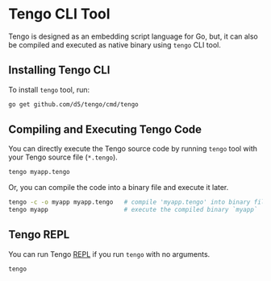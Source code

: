 # Tengo CLI Tool

Tengo is designed as an embedding script language for Go, but, it can also be compiled and executed as native binary using `tengo` CLI tool.

## Installing Tengo CLI

To install `tengo` tool, run:

```bash
go get github.com/d5/tengo/cmd/tengo
```

## Compiling and Executing Tengo Code

You can directly execute the Tengo source code by running `tengo` tool with your Tengo source file (`*.tengo`).

```bash
tengo myapp.tengo
```

Or, you can compile the code into a binary file and execute it later.

```bash
tengo -c -o myapp myapp.tengo   # compile 'myapp.tengo' into binary file 'myapp'
tengo myapp                     # execute the compiled binary `myapp`	
```

## Tengo REPL

You can run Tengo [REPL](https://en.wikipedia.org/wiki/Read–eval–print_loop) if you run `tengo` with no arguments.

```bash
tengo
```